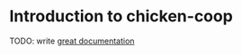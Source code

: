 # Introduction to chicken-coop

TODO: write [great documentation](http://jacobian.org/writing/what-to-write/)
